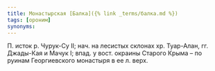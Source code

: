 ```yaml
---
title: Монастырская [Балка]({% link _terms/балка.md %})
tags: [ороним]
synonyms:
---
```


П. исток р. Чурук-Су II; нач. на лесистых склонах хр. Туар-Алан, гг. Джады-Кая и
Мачук I; впад. у вост. окраины Старого Крыма – по руинам Георгиевского монастыря
в ее л. верх.
